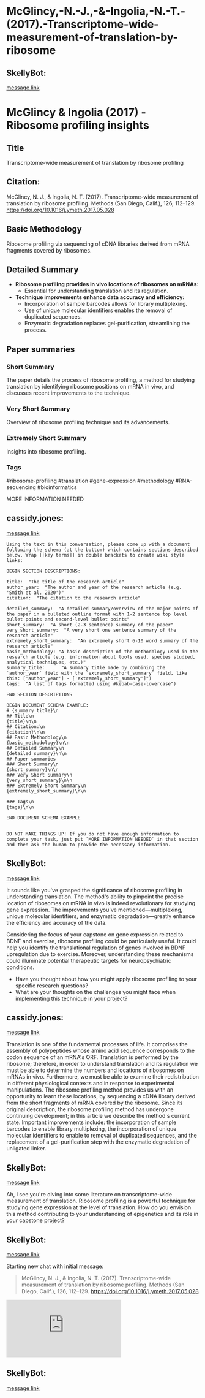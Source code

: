 # McGlincy,-N.-J.,-&-Ingolia,-N.-T.-(2017).-Transcriptome-wide-measurement-of-translation-by-ribosome

## **SkellyBot**:

 [message link](https://discord.com/channels/1194766712680222800/1219787807099195454/1219787963823558786) 

 # McGlincy & Ingolia (2017) - Ribosome profiling insights
## Title
Transcriptome-wide measurement of translation by ribosome profiling

## Citation:
McGlincy, N. J., & Ingolia, N. T. (2017). Transcriptome-wide measurement of translation by ribosome profiling. Methods (San Diego, Calif.), 126, 112–129. https://doi.org/10.1016/j.ymeth.2017.05.028

## Basic Methodology
Ribosome profiling via sequencing of cDNA libraries derived from mRNA fragments covered by ribosomes.

## Detailed Summary
- **Ribosome profiling provides in vivo locations of ribosomes on mRNAs:**
  - Essential for understanding translation and its regulation.
- **Technique improvements enhance data accuracy and efficiency:**
  - Incorporation of sample barcodes allows for library multiplexing.
  - Use of unique molecular identifiers enables the removal of duplicated sequences.
  - Enzymatic degradation replaces gel-purification, streamlining the process.

## Paper summaries
### Short Summary
The paper details the process of ribosome profiling, a method for studying translation by identifying ribosome positions on mRNA in vivo, and discusses recent improvements to the technique.

### Very Short Summary
Overview of ribosome profiling technique and its advancements.

### Extremely Short Summary
Insights into ribosome profiling.

### Tags
#ribosome-profiling #translation #gene-expression #methodology #RNA-sequencing #bioinformatics

MORE INFORMATION NEEDED

## **cassidy.jones**:

 [message link](https://discord.com/channels/1194766712680222800/1219787807099195454/1219787962175459388) 

 ```
Using the text in this conversation, please come up with a document following the schema (at the bottom) which contains sections described below. Wrap [[key terms]] in double brackets to create wiki style links: 

BEGIN SECTION DESCRIPTIONS:

title:  "The title of the research article"
author_year:  "The author and year of the research article (e.g. 'Smith et al. 2020')"
citation:  "The citation to the research article"

detailed_summary:  "A detailed summary/overview of the major points of the paper in a bulleted outline format with 1-2 sentence top level bullet points and second-level bullet points"
short_summary:  "A short (2-3 sentence) summary of the paper"
very_short_summary:  "A very short one sentence summary of the research article"
extremely_short_summary:  "An extremely short 6-10 word summary of the research article"
basic_methodology: "A basic description of the methodology used in the research article (e.g. information about tools used, species studied, analytical techniques, etc.)"
summary_title:      "A summary title made by combining the `author_year` field with the `extremely_short_summary` field, like this: ['author_year'] - ['extremely_short_summary']")
tags:  "A list of tags formatted using #kebab-case-lowercase")

END SECTION DESCRIPTIONS

BEGIN DOCUMENT SCHEMA EXAMPLE:
# {summary_title}\n
## Title\n
{title}\n\n
## Citation:\n
{citation}\n\n
## Basic Methodology\n
{basic_methodology}\n\n
## Detailed Summary\n
{detailed_summary}\n\n
## Paper summaries
### Short Summary\n
{short_summary}\n\n
### Very Short Summary\n
{very_short_summary}\n\n
### Extremely Short Summary\n
{extremely_short_summary}\n\n

### Tags\n
{tags}\n\n

END DOCUMENT SCHEMA EXAMPLE


DO NOT MAKE THINGS UP! If you do not have enough information to complete your task, just put `MORE INFORMATION NEEDED` in that section and then ask the human to provide the necessary information.
```

## **SkellyBot**:

 [message link](https://discord.com/channels/1194766712680222800/1219787807099195454/1219787858437607515) 

 It sounds like you've grasped the significance of ribosome profiling in understanding translation. The method's ability to pinpoint the precise location of ribosomes on mRNA in vivo is indeed revolutionary for studying gene expression. The improvements you've mentioned—multiplexing, unique molecular identifiers, and enzymatic degradation—greatly enhance the efficiency and accuracy of the data.

Considering the focus of your capstone on gene expression related to BDNF and exercise, ribosome profiling could be particularly useful. It could help you identify the translational regulation of genes involved in BDNF upregulation due to exercise. Moreover, understanding these mechanisms could illuminate potential therapeutic targets for neuropsychiatric conditions.

- Have you thought about how you might apply ribosome profiling to your specific research questions?
- What are your thoughts on the challenges you might face when implementing this technique in your project?

## **cassidy.jones**:

 [message link](https://discord.com/channels/1194766712680222800/1219787807099195454/1219787856898298018) 

 Translation is one of the fundamental processes of life. It comprises the assembly of polypeptides whose amino acid sequence corresponds to the codon sequence of an mRNA's ORF. Translation is performed by the ribosome; therefore, in order to understand translation and its regulation we must be able to determine the numbers and locations of ribosomes on mRNAs in vivo. Furthermore, we must be able to examine their redistribution in different physiological contexts and in response to experimental manipulations. The ribosome profiling method provides us with an opportunity to learn these locations, by sequencing a cDNA library derived from the short fragments of mRNA covered by the ribosome. Since its original description, the ribosome profiling method has undergone continuing development; in this article we describe the method's current state. Important improvements include: the incorporation of sample barcodes to enable library multiplexing, the incorporation of unique molecular identifiers to enable to removal of duplicated sequences, and the replacement of a gel-purification step with the enzymatic degradation of unligated linker.

## **SkellyBot**:

 [message link](https://discord.com/channels/1194766712680222800/1219787807099195454/1219787816461008988) 

 Ah, I see you're diving into some literature on transcriptome-wide measurement of translation. Ribosome profiling is a powerful technique for studying gene expression at the level of translation. How do you envision this method contributing to your understanding of epigenetics and its role in your capstone project?

## **SkellyBot**:

 [message link](https://discord.com/channels/1194766712680222800/1219787807099195454/1219787811016802365) 

 Starting new chat with initial message:

> McGlincy, N. J., & Ingolia, N. T. (2017). Transcriptome-wide measurement of translation by ribosome profiling. Methods (San Diego, Calif.), 126, 112–129. https://doi.org/10.1016/j.ymeth.2017.05.028

![chat-1219787807099195454.json](https://cdn.discordapp.com/attachments/1219787807099195454/1219788024217473134/chat-1219787807099195454.json?ex=6615cd9f&is=6603589f&hm=8ae81cac454c2979617685df3bbac07526787cb9ac1855145acc9a35369d23b0&)

## **SkellyBot**:

 [message link](https://discord.com/channels/1194766712680222800/1219787807099195454/1219787808609275964) 

 

